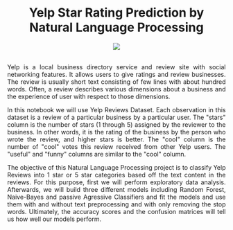 <div align="center">
  
# Yelp Star Rating Prediction by Natural Language Processing
</div>


<div align="center">
<img src="https://user-images.githubusercontent.com/69224996/96832144-2691c480-13f3-11eb-8e5a-b451a33525d1.png" >
</div>

<br />


<div align="justify">

Yelp is a local business directory service and review site with social networking features. It allows users to give ratings and review businesses. The review is usually short text consisting of few lines with about hundred words. Often, a review describes various dimensions about a business and the experience of user with respect to those dimensions. 

In this notebook we will use Yelp Reviews Dataset. Each observation in this dataset is a review of a particular business by a particular user. The "stars" column is the number of stars (1 through 5) assigned by the reviewer to the business. In other words, it is the rating of the business by the person who wrote the review, and higher stars is better. The "cool" column is the number of "cool" votes this review received from other Yelp users. The "useful" and "funny" columns are similar to the "cool" column.

The objective of this Natural Language Processing  project is to classify Yelp Reviews into 1 star or 5 star categories based off the text content in the reviews. For this purpose, first we will perform exploratory data analysis. Afterwards, we will build three different models including Random Forest, Naive-Bayes and passive Agressive Classifiers and fit the models and use them with and without text preprocessing and with only removing the stop words. Ultimately, the accuracy scores and the confusion matrices will tell us how well our models perform. 

</div>
